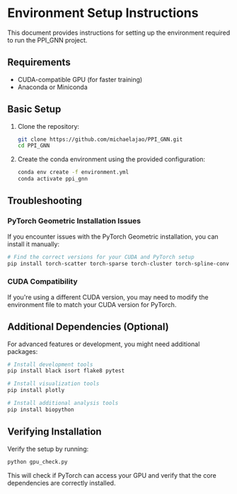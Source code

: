 # Environment Setup Instructions

This document provides instructions for setting up the environment required to run the PPI_GNN project.

## Requirements

- CUDA-compatible GPU (for faster training)
- Anaconda or Miniconda

## Basic Setup

1. Clone the repository:
   ```bash
   git clone https://github.com/michaelajao/PPI_GNN.git
   cd PPI_GNN
   ```

2. Create the conda environment using the provided configuration:
   ```bash
   conda env create -f environment.yml
   conda activate ppi_gnn
   ```

## Troubleshooting

### PyTorch Geometric Installation Issues

If you encounter issues with the PyTorch Geometric installation, you can install it manually:

```bash
# Find the correct versions for your CUDA and PyTorch setup
pip install torch-scatter torch-sparse torch-cluster torch-spline-conv torch-geometric -f https://data.pyg.org/whl/torch-1.8.0+cu102.html
```

### CUDA Compatibility

If you're using a different CUDA version, you may need to modify the environment file to match your CUDA version for PyTorch.

## Additional Dependencies (Optional)

For advanced features or development, you might need additional packages:

```bash
# Install development tools
pip install black isort flake8 pytest

# Install visualization tools
pip install plotly

# Install additional analysis tools
pip install biopython
```

## Verifying Installation

Verify the setup by running:

```bash
python gpu_check.py
```

This will check if PyTorch can access your GPU and verify that the core dependencies are correctly installed.
